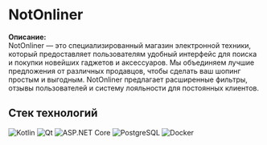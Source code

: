# NotOnliner

**Описание:**  
NotOnliner — это специализированный магазин электронной техники, который предоставляет пользователям удобный интерфейс для поиска и покупки новейших гаджетов и аксессуаров. Мы объединяем лучшие предложения от различных продавцов, чтобы сделать ваш шопинг простым и выгодным. NotOnliner предлагает расширенные фильтры, отзывы пользователей и систему лояльности для постоянных клиентов.

## Стек технологий

![Kotlin](https://img.shields.io/badge/-Kotlin-7F52B2?style=flat-square&logo=kotlin)
![Qt](https://img.shields.io/badge/-Qt-4D8C2A?style=flat-square&logo=qt)
![ASP.NET Core](https://img.shields.io/badge/-ASP.NET%20Core-512BD4?style=flat-square&logo=aspdotnet)
![PostgreSQL](https://img.shields.io/badge/-PostgreSQL-336791?style=flat-square&logo=postgresql)
![Docker](https://img.shields.io/badge/-Docker-2496ED?style=flat-square&logo=docker)
